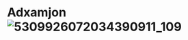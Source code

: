 # Adxamjon![5309926072034390911_109](https://github.com/user-attachments/assets/1e1193e4-6646-465c-8821-c44d3717a28a)
